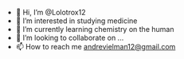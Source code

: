 - 👋 Hi, I’m @Lolotrox12
- 👀 I’m interested in studying medicine 
- 🌱 I’m currently learning chemistry on the human 
- 💞️ I’m looking to collaborate on ...
- 📫 How to reach me andrevielman12@gmail.com

<!---
Lolotrox12/Lolotrox12 is a ✨ special ✨ repository because its `README.md` (this file) appears on your GitHub profile.
You can click the Preview link to take a look at your changes.
--->
